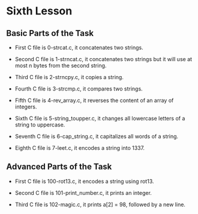 # Sixth Lesson

## Basic Parts of the Task

- First C file is 0-strcat.c, it concatenates two strings.

- Second C file is 1-strncat.c, it concatenates two strings but it will use at most n bytes from the second string.

- Third C file is 2-strncpy.c, it copies a string.

- Fourth C file is 3-strcmp.c, it compares two strings.

- Fifth C file is 4-rev_array.c, it reverses the content of an array of integers.

- Sixth C file is 5-string_toupper.c, it changes all lowercase letters of a string to uppercase.

- Seventh C file is 6-cap_string.c, it capitalizes all words of a string.

- Eighth C file is 7-leet.c, it encodes a string into 1337.

## Advanced Parts of the Task

- First C file is 100-rot13.c, it encodes a string using rot13.

- Second C file is 101-print_number.c, it prints an integer.

- Third C file is 102-magic.c, it prints a[2] = 98, followed by a new line.
